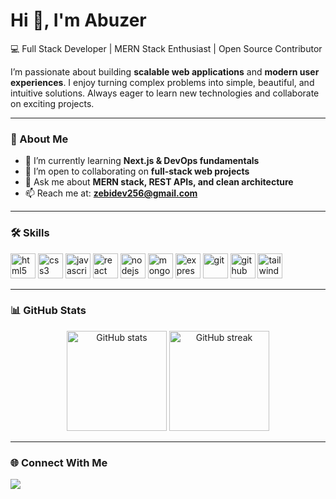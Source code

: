 # Hi 👋, I'm Abuzer  

💻 Full Stack Developer | MERN Stack Enthusiast | Open Source Contributor  

I’m passionate about building **scalable web applications** and **modern user experiences**. I enjoy turning complex problems into simple, beautiful, and intuitive solutions. Always eager to learn new technologies and collaborate on exciting projects.  

---

### 🚀 About Me
- 🌱 I’m currently learning **Next.js & DevOps fundamentals**  
- 👯 I’m open to collaborating on **full-stack web projects**  
- 💬 Ask me about **MERN stack, REST APIs, and clean architecture**  
- 📫 Reach me at: **zebidev256@gmail.com**  

---

### 🛠️ Skills

<p align="left">
  <img src="https://cdn.jsdelivr.net/gh/devicons/devicon/icons/html5/html5-original.svg" alt="html5" width="40" height="40"/>
  <img src="https://cdn.jsdelivr.net/gh/devicons/devicon/icons/css3/css3-original.svg" alt="css3" width="40" height="40"/>
  <img src="https://cdn.jsdelivr.net/gh/devicons/devicon/icons/javascript/javascript-original.svg" alt="javascript" width="40" height="40"/>
  <img src="https://cdn.jsdelivr.net/gh/devicons/devicon/icons/react/react-original.svg" alt="react" width="40" height="40"/>
  <img src="https://cdn.jsdelivr.net/gh/devicons/devicon/icons/nodejs/nodejs-original.svg" alt="nodejs" width="40" height="40"/>
  <img src="https://cdn.jsdelivr.net/gh/devicons/devicon/icons/mongodb/mongodb-original.svg" alt="mongodb" width="40" height="40"/>
  <img src="https://cdn.jsdelivr.net/gh/devicons/devicon/icons/express/express-original.svg" alt="express" width="40" height="40"/>
  <img src="https://cdn.jsdelivr.net/gh/devicons/devicon/icons/git/git-original.svg" alt="git" width="40" height="40"/>
  <img src="https://cdn.jsdelivr.net/gh/devicons/devicon/icons/github/github-original.svg" alt="github" width="40" height="40"/>
<img src="https://www.vectorlogo.zone/logos/tailwindcss/tailwindcss-icon.svg" alt="tailwind" width="40" height="40"/>
</p>


---

### 📊 GitHub Stats
<p align="center">
  <img src="https://github-readme-stats.vercel.app/api?username=zebiidev&show_icons=true&theme=radical" alt="GitHub stats" height="160" />
  <img src="https://github-readme-streak-stats.herokuapp.com/?user=zebiidev&theme=radical" alt="GitHub streak" height="160" />
</p>

---

### 🌐 Connect With Me
<p>
  <a href="mailto:zebidev256@gmail.com"><img src="https://img.shields.io/badge/Email-D14836?style=flat&logo=gmail&logoColor=white"/></a>
<!--   <a href="https://linkedin.com/in/your-linkedin"><img src="https://img.shields.io/badge/LinkedIn-0077B5?style=flat&logo=linkedin&logoColor=white"/></a>
  <a href="https://twitter.com/your-twitter"><img src="https://img.shields.io/badge/Twitter-1DA1F2?style=flat&logo=twitter&logoColor=white"/></a> -->
</p>
